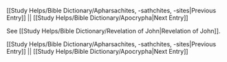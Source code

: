 [[Study Helps/Bible Dictionary/Apharsachites, -sathchites, -sites|Previous Entry]]  ||  [[Study Helps/Bible Dictionary/Apocrypha|Next Entry]]

 See [[Study Helps/Bible Dictionary/Revelation of John|Revelation of John]].

[[Study Helps/Bible Dictionary/Apharsachites, -sathchites, -sites|Previous Entry]]  ||  [[Study Helps/Bible Dictionary/Apocrypha|Next Entry]]
